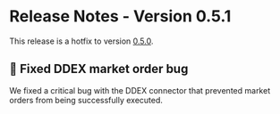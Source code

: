 # Release Notes - Version 0.5.1

This release is a hotfix to version [0.5.0](/release-notes/0.5.0).

## 🐞 Fixed DDEX market order bug

We fixed a critical bug with the DDEX connector that prevented market orders from being successfully executed.